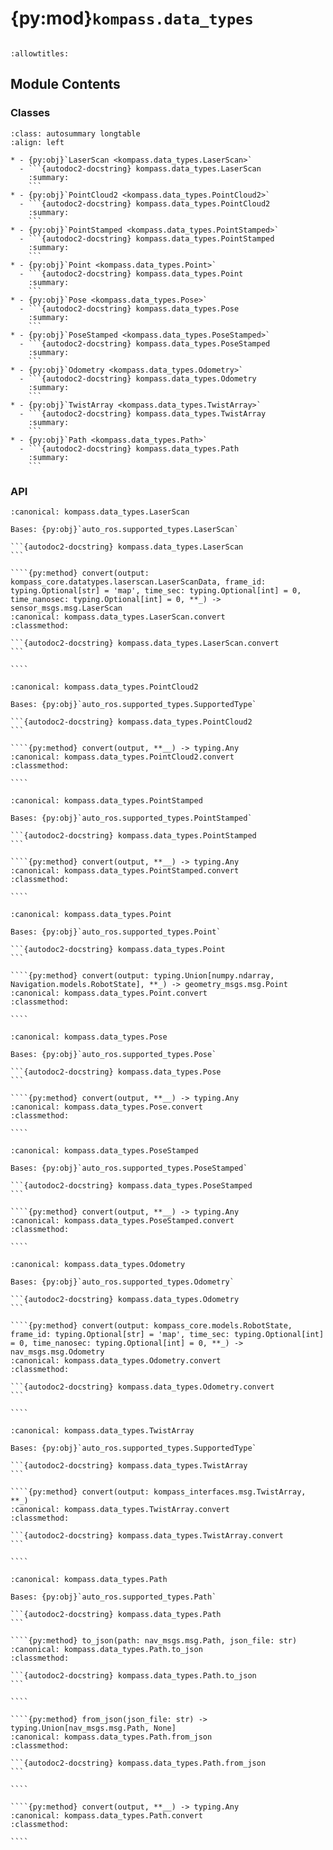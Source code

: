 # {py:mod}`kompass.data_types`

```{py:module} kompass.data_types
```

```{autodoc2-docstring} kompass.data_types
:allowtitles:
```

## Module Contents

### Classes

````{list-table}
:class: autosummary longtable
:align: left

* - {py:obj}`LaserScan <kompass.data_types.LaserScan>`
  - ```{autodoc2-docstring} kompass.data_types.LaserScan
    :summary:
    ```
* - {py:obj}`PointCloud2 <kompass.data_types.PointCloud2>`
  - ```{autodoc2-docstring} kompass.data_types.PointCloud2
    :summary:
    ```
* - {py:obj}`PointStamped <kompass.data_types.PointStamped>`
  - ```{autodoc2-docstring} kompass.data_types.PointStamped
    :summary:
    ```
* - {py:obj}`Point <kompass.data_types.Point>`
  - ```{autodoc2-docstring} kompass.data_types.Point
    :summary:
    ```
* - {py:obj}`Pose <kompass.data_types.Pose>`
  - ```{autodoc2-docstring} kompass.data_types.Pose
    :summary:
    ```
* - {py:obj}`PoseStamped <kompass.data_types.PoseStamped>`
  - ```{autodoc2-docstring} kompass.data_types.PoseStamped
    :summary:
    ```
* - {py:obj}`Odometry <kompass.data_types.Odometry>`
  - ```{autodoc2-docstring} kompass.data_types.Odometry
    :summary:
    ```
* - {py:obj}`TwistArray <kompass.data_types.TwistArray>`
  - ```{autodoc2-docstring} kompass.data_types.TwistArray
    :summary:
    ```
* - {py:obj}`Path <kompass.data_types.Path>`
  - ```{autodoc2-docstring} kompass.data_types.Path
    :summary:
    ```
````

### API

`````{py:class} LaserScan
:canonical: kompass.data_types.LaserScan

Bases: {py:obj}`auto_ros.supported_types.LaserScan`

```{autodoc2-docstring} kompass.data_types.LaserScan
```

````{py:method} convert(output: kompass_core.datatypes.laserscan.LaserScanData, frame_id: typing.Optional[str] = 'map', time_sec: typing.Optional[int] = 0, time_nanosec: typing.Optional[int] = 0, **_) -> sensor_msgs.msg.LaserScan
:canonical: kompass.data_types.LaserScan.convert
:classmethod:

```{autodoc2-docstring} kompass.data_types.LaserScan.convert
```

````

`````

`````{py:class} PointCloud2
:canonical: kompass.data_types.PointCloud2

Bases: {py:obj}`auto_ros.supported_types.SupportedType`

```{autodoc2-docstring} kompass.data_types.PointCloud2
```

````{py:method} convert(output, **__) -> typing.Any
:canonical: kompass.data_types.PointCloud2.convert
:classmethod:

````

`````

`````{py:class} PointStamped
:canonical: kompass.data_types.PointStamped

Bases: {py:obj}`auto_ros.supported_types.PointStamped`

```{autodoc2-docstring} kompass.data_types.PointStamped
```

````{py:method} convert(output, **__) -> typing.Any
:canonical: kompass.data_types.PointStamped.convert
:classmethod:

````

`````

`````{py:class} Point
:canonical: kompass.data_types.Point

Bases: {py:obj}`auto_ros.supported_types.Point`

```{autodoc2-docstring} kompass.data_types.Point
```

````{py:method} convert(output: typing.Union[numpy.ndarray, Navigation.models.RobotState], **_) -> geometry_msgs.msg.Point
:canonical: kompass.data_types.Point.convert
:classmethod:

````

`````

`````{py:class} Pose
:canonical: kompass.data_types.Pose

Bases: {py:obj}`auto_ros.supported_types.Pose`

```{autodoc2-docstring} kompass.data_types.Pose
```

````{py:method} convert(output, **__) -> typing.Any
:canonical: kompass.data_types.Pose.convert
:classmethod:

````

`````

`````{py:class} PoseStamped
:canonical: kompass.data_types.PoseStamped

Bases: {py:obj}`auto_ros.supported_types.PoseStamped`

```{autodoc2-docstring} kompass.data_types.PoseStamped
```

````{py:method} convert(output, **__) -> typing.Any
:canonical: kompass.data_types.PoseStamped.convert
:classmethod:

````

`````

`````{py:class} Odometry
:canonical: kompass.data_types.Odometry

Bases: {py:obj}`auto_ros.supported_types.Odometry`

```{autodoc2-docstring} kompass.data_types.Odometry
```

````{py:method} convert(output: kompass_core.models.RobotState, frame_id: typing.Optional[str] = 'map', time_sec: typing.Optional[int] = 0, time_nanosec: typing.Optional[int] = 0, **_) -> nav_msgs.msg.Odometry
:canonical: kompass.data_types.Odometry.convert
:classmethod:

```{autodoc2-docstring} kompass.data_types.Odometry.convert
```

````

`````

`````{py:class} TwistArray
:canonical: kompass.data_types.TwistArray

Bases: {py:obj}`auto_ros.supported_types.SupportedType`

```{autodoc2-docstring} kompass.data_types.TwistArray
```

````{py:method} convert(output: kompass_interfaces.msg.TwistArray, **_)
:canonical: kompass.data_types.TwistArray.convert
:classmethod:

```{autodoc2-docstring} kompass.data_types.TwistArray.convert
```

````

`````

`````{py:class} Path
:canonical: kompass.data_types.Path

Bases: {py:obj}`auto_ros.supported_types.Path`

```{autodoc2-docstring} kompass.data_types.Path
```

````{py:method} to_json(path: nav_msgs.msg.Path, json_file: str)
:canonical: kompass.data_types.Path.to_json
:classmethod:

```{autodoc2-docstring} kompass.data_types.Path.to_json
```

````

````{py:method} from_json(json_file: str) -> typing.Union[nav_msgs.msg.Path, None]
:canonical: kompass.data_types.Path.from_json
:classmethod:

```{autodoc2-docstring} kompass.data_types.Path.from_json
```

````

````{py:method} convert(output, **__) -> typing.Any
:canonical: kompass.data_types.Path.convert
:classmethod:

````

`````
